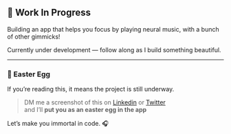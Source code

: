## 🎵 Work In Progress

Building an app that helps you focus by playing neural music, with a bunch of other gimmicks!

Currently under development — follow along as I build something beautiful.

---

### 🔐 Easter Egg

 If you’re reading this, it means the project is still underway.  
  
> DM me a screenshot of this on [Linkedin](https://www.linkedin.com/in/anant-singhal-linkdn/) or [Twitter](https://x.com/singhal_an82006)  
> and I’ll **put you as an easter egg in the app**  
  
Let’s make you immortal in code. 🎧

